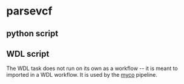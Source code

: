 # parsevcf

## python script

## WDL script
The WDL task does not run on its own as a workflow -- it is meant to imported in a WDL workflow. It is used by the [myco](github.com/aofarrel/myco) pipeline.
